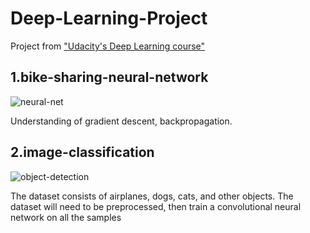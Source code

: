 # Deep-Learning-Project
Project from ["Udacity's Deep Learning course"](https://br.udacity.com/course/deep-learning-nanodegree-foundation--nd101/)

## 1.bike-sharing-neural-network
![neural-net](https://cloud.githubusercontent.com/assets/13810084/21964339/eecfcc62-db17-11e6-9348-90fc5534cf6f.png)

Understanding of gradient descent, backpropagation.

## 2.image-classification
![object-detection](https://cloud.githubusercontent.com/assets/13810084/21964336/eecd121a-db17-11e6-8bdd-59d9f56bb3f4.jpg)

The dataset consists of airplanes, dogs, cats, and other objects. The dataset will need to be preprocessed, then train a convolutional neural network on all the samples
